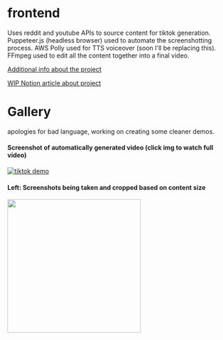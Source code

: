 # frontend
Uses reddit and youtube APIs to source content for tiktok generation.  Puppeteer.js (headless browser) used to automate the screenshotting process.  AWS Polly used for TTS voiceover (soon I'll be replacing this).  FFmpeg used to edit all the content together into a final video.

[Additional info about the project](https://github.com/IP-2023#automated-tiktok-video-generator)

[WIP Notion article about project](https://furtive-taxicab-a11.notion.site/Short-form-Video-Generator-e518f2871044420b80971f6fafb90692)

# Gallery 

apologies for bad language, working on creating some cleaner demos.

<div display:inline-block align="left" >

#### Screenshot of automatically generated video **(click img to watch full video)**

[![tiktok demo](https://img.youtube.com/vi/Y6xPVZGumCE/0.jpg)](https://www.youtube.com/watch?v=Y6xPVZGumCE)

#### Left: Screenshots being taken and cropped based on content size

<img src="https://media.discordapp.net/attachments/615036295932280834/1075624393289519174/Untitled.png?width=638&height=929" width="300" />

</div





